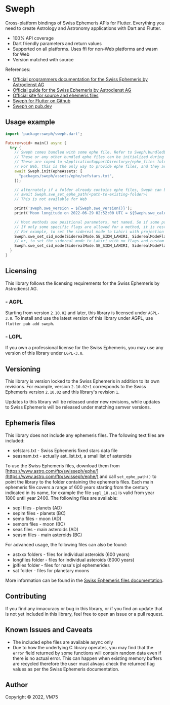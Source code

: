 # Sweph

Cross-platform bindings of Swiss Ephemeris APIs for Flutter.
Everything you need to create Astrology and Astronomy applications with Dart and Flutter.

* 100% API coverage
* Dart friendly parameters and return values
* Supported on all platforms. Uses ffi for non-Web platforms and wasm for Web
* Version matched with source

References:
- [Official programmers documentation for the Swiss Ephemeris by Astrodienst AG](https://www.astro.com/swisseph/swephprg.htm)
- [Official guide for the Swiss Ephemeris by Astrodienst AG](https://www.astro.com/ftp/swisseph/doc/swisseph.htm)
- [Official site for source and ehemeris files](https://www.astro.com/ftp/swisseph/)
- [Sweph for Flutter on Github](https://github.com/vm75/sweph.dart)
- [Sweph on pub.dev](https://pub.dev/packages/sweph)

## Usage example
```dart
import 'package:sweph/sweph.dart';

Future<void> main() async {
  try {
    // Sweph comes bundled with some ephe file. Refer to Sweph.bundledEpheAssets
    // These or any other bundled ephe files can be initialized during Sweph.init
    // These are coped to <ApplicationSupportDirectory>/ephe_files folder for non-Web platforms
    // For Web, this is the only way to provide ephe files, and they are loaded into memory
    await Sweph.init(epheAssets: [
      "packages/sweph/assets/ephe/sefstars.txt",
    ]);

    // alternately if a folder already contains ephe files, Sweph can be used in sync mode like this:
    // await Sweph.swe_set_ephe_path(<path-to-existing-folder>)
    // This is not available for Web

    print('sweph.swe_version = ${Sweph.swe_version()}');
    print('Moon longitude on 2022-06-29 02:52:00 UTC = ${Sweph.swe_calc_ut(Sweph.swe_julday(2022, 6, 29, (2 + 52 / 60), CalendarType.SE_GREG_CAL), HeavenlyBody.SE_MOON, SwephFlag.SEFLG_SWIEPH).longitude}');

    // Most methods use positional parameters, not named. So if some positional parameters take default values, please refer to original documentation
    // If only some specific flags are allowed for a method, it is restricted via the enumerated flags
    // For example, to set the sidereal mode to Lahiri with projection onto solar system plane and custom t0 in UT
    Sweph.swe_set_sid_mode(SiderealMode.SE_SIDM_LAHIRI, SiderealModeFlag.SE_SIDBIT_SSY_PLANE, 123.45 /* t0 */);
    // or, to set the sidereal mode to Lahiri with no flags and custom ayan_t0 in UT
    Sweph.swe_set_sid_mode(SiderealMode.SE_SIDM_LAHIRI, SiderealModeFlag.SE_SIDBIT_NONE, 0.0 /* t0 */, 987.65 /* ayan_t0 */);
  }
}
```

## Licensing

This library follows the licensing requirements for the Swiss Ephemeris by Astrodienst AG.

### - AGPL

Starting from version `2.10.02` and later, this library is licensed under `AGPL-3.0`.
To install and use the latest version of this library under AGPL, use `flutter pub add sweph`.

### - LGPL

If you own a professional license for the Swiss Ephemeris, you may use any version of this library under `LGPL-3.0`.

## Versioning

This library is version locked to the Swiss Ephemeris in addition to its own revisions. For example, version `2.10.02+1` corresponds to the Swiss Ephemeris version `2.10.02` and this library's revision `1`.

Updates to this library will be released under new revisions, while updates to Swiss Ephemeris will be released under matching semver versions.

## Ephemeris files

This library does not include any ephemeris files. The following text files are included:
* sefstars.txt - Swiss Ephemeris fixed stars data file
* seasnam.txt - actually ast_list.txt, a small list of asteroids

To use the Swiss Ephemeris files, download them from [https://www.astro.com/ftp/swisseph/ephe/](https://www.astro.com/ftp/swisseph/ephe/) and call `set_ephe_path()` to point the library to the folder containing the ephemeris files.
Each main ephemeris file covers a range of 600 years starting from the century indicated in its name, for example the file `sepl_18.se1` is valid from year 1800 until year 2400. The following files are available:

* sepl files - planets (AD)
* seplm files - planets (BC)
* semo files - moon (AD)
* semom files - moon (BC)
* seas files - main asteroids (AD)
* seasm files - main asteroids (BC)

For advanced usage, the following files can also be found:

* astxxx folders - files for individual asteroids (600 years)
* longfiles folder - files for individual asteroids (6000 years)
* jplfiles folder - files for nasa's jpl ephemerides
* sat folder - files for planetary moons

More information can be found in the [Swiss Ephemeris files documentation](https://www.astro.com/ftp/swisseph/doc/swisseph.htm#_Toc58931065).

## Contributing

If you find any innacuracy or bug in this library, or if you find an update that is not yet included in this library, feel free to open an issue or a pull request.

## Known Issues and Caveats

* The included ephe files are available async only
* Due to how the underlying C library operates, you may find that the `error` field returned by some functions will contain random data even if there is no actual error. This can happen when existing memory buffers are recycled therefore the user must always check the returned flag values as per the Swiss Ephemeris documentation.

## Author

Copyright © 2022, VM75
